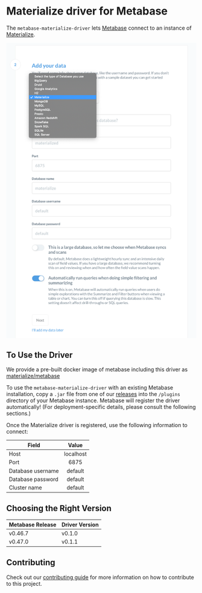 # Materialize driver for Metabase

The `metabase-materialize-driver` lets
[Metabase](https://github.com/metabase/metabase) connect to an instance of
[Materialize](https://github.com/MaterializeInc/materialize).

![Choose Materialize from database dropdown](images/materialize-metabase.png)

## To Use the Driver

We provide a pre-built docker image of metabase including this driver as
[materialize/metabase][]

To use the `metabase-materialize-driver` with an existing Metabase
installation, copy a `.jar` file from one of our [releases][] into the
`/plugins` directory of your Metabase instance. Metabase will register the
driver automatically! (For deployment-specific details, please consult the
following sections.)

Once the Materialize driver is registered, use the following information to
connect:

| Field             | Value     |
| ----------------- |:---------:|
| Host              | localhost |
| Port              | 6875      |
| Database username | default   |
| Database password | default   |
| Cluster name      | default   |

[releases]: https://github.com/MaterializeInc/metabase-materialize-driver/releases
[materialize/metabase]: https://hub.docker.com/repository/docker/materialize/metabase

## Choosing the Right Version

Metabase Release | Driver Version
---------------- | --------------
v0.46.7          | v0.1.0
v0.47.0          | v0.1.1

## Contributing

Check out our [contributing guide](CONTRIBUTING.md) for more information on how
to contribute to this project.
